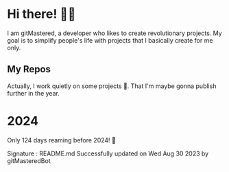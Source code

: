 
# Hi there! 🙋‍♂️
I am gitMastered, a developer who likes to create revolutionary projects.
My goal is to simplify people's life with projects that I basically create for me only.

## My Repos
Actually, I work quietly on some projects 👀. That I'm maybe gonna publish further in the year.

# 2024
Only 124 days reaming before 2024! 🙌

Signature : README.md Successfully updated on Wed Aug 30 2023 by gitMasteredBot


